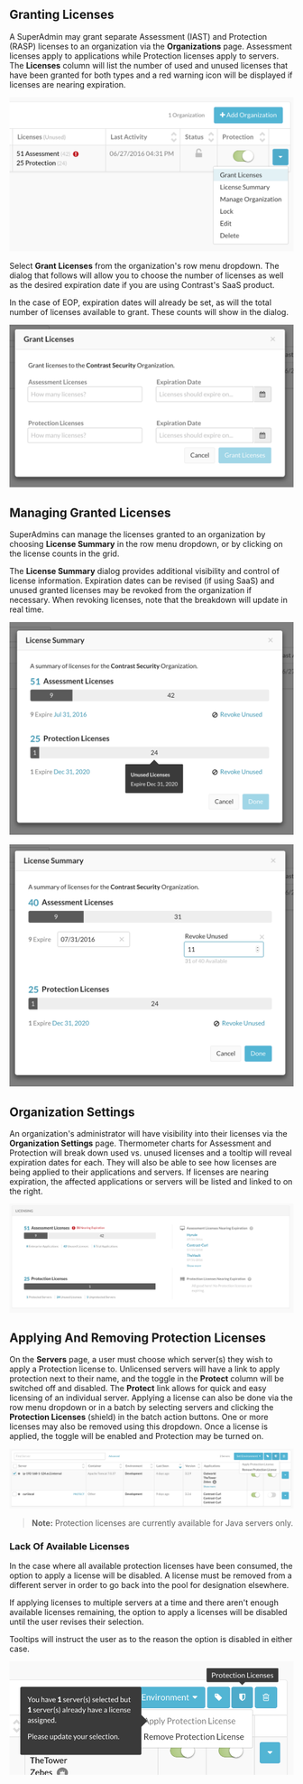 <!--
title: "License Management"
description: "Overview of Licensing visibility"
tags: "SuperAdmin EOP SaaS RASP IAST Licensing"
-->

## Granting Licenses
A SuperAdmin may grant separate Assessment (IAST) and Protection (RASP) licenses to an organization via the **Organizations** page. Assessment licenses apply to applications while Protection licenses apply to servers. The **Licenses** column will list the number of used and unused licenses that have been granted for both types and a red warning icon will be displayed if licenses are nearing expiration.  

<a href="assets/images/Licensing_Grid.png" rel="lightbox" title="SuperAdmin Organizations Page"><img class="thumbnail" src="assets/images/Licensing_Grid.png"/></a>

Select **Grant Licenses** from the organization's row menu dropdown.  The dialog that follows will allow you to choose the number of licenses as well as the desired expiration date if you are using Contrast's SaaS product.

In the case of EOP, expiration dates will already be set, as will the total number of licenses available to grant.  These counts will show in the dialog.

<a href="assets/images/Licensing_Grant.png" rel="lightbox" title="Granting A License (SaaS)"><img class="thumbnail" src="assets/images/Licensing_Grant.png"/></a>


## Managing Granted Licenses

SuperAdmins can manage the licenses granted to an organization by choosing **License Summary** in the row menu dropdown, or by clicking on the license counts in the grid.

The **License Summary** dialog provides additional visibility and control of license information.  Expiration dates can be revised (if using SaaS) and unused granted licenses may be revoked from the organization if necessary.  When revoking licenses, note that the breakdown will update in real time.

<a href="assets/images/Licensing_Summary.png" rel="lightbox" title="License Summary (SaaS)"><img class="thumbnail" src="assets/images/Licensing_Summary.png"/></a>

<a href="assets/images/Licensing_SummaryEdit.png" rel="lightbox" title="Editing Licenses (SaaS)"><img class="thumbnail" src="assets/images/Licensing_SummaryEdit.png"/></a>


## Organization Settings

An organization's administrator will have visibility into their licenses via the **Organization Settings** page.  Thermometer charts for Assessment and Protection will break down used vs. unused licenses and a tooltip will reveal expiration dates for each.  They will also be able to see how licenses are being applied to their applications and servers.  If licenses are nearing expiration, the affected applications or servers will be listed and linked to on the right.

<a href="assets/images/Licensing_OrgSettings.png" rel="lightbox" title="Organization Settings License Summary"><img class="thumbnail" src="assets/images/Licensing_OrgSettings.png"/></a>


## Applying And Removing Protection Licenses

On the **Servers** page, a user must choose which server(s) they wish to apply a Protection license to.  Unlicensed servers will have a link to apply protection next to their name, and the toggle in the **Protect** column will be switched off and disabled.  The **Protect** link allows for quick and easy licensing of an individual server.  Applying a license can also be done via the row menu dropdown or in a batch by selecting servers and clicking the **Protection Licenses** (shield) in the batch action buttons.  One or more licenses may also be removed using this dropdown. Once a license is applied, the toggle will be enabled and Protection may be turned on.

<a href="assets/images/Licensing_Servers.png" rel="lightbox" title="Applying / Removing a Protection License"><img class="thumbnail" src="assets/images/Licensing_Servers.png"/></a>

>**Note:** Protection licenses are currently available for Java servers only.


### Lack Of Available Licenses

In the case where all available protection licenses have been consumed, the option to apply a license will be disabled. A license must be removed from a different server in order to go back into the pool for designation elsewhere.

If applying licenses to multiple servers at a time and there aren't enough available licenses remaining, the option to apply a licenses will be disabled until the user revises their selection.

Tooltips will instruct the user as to the reason the option is disabled in either case.

<a href="assets/images/Licensing_SelectionTooltip.png" rel="lightbox" title="Revise Selection Tooltip"><img class="thumbnail" src="assets/images/Licensing_SelectionTooltip.png"/></a>
